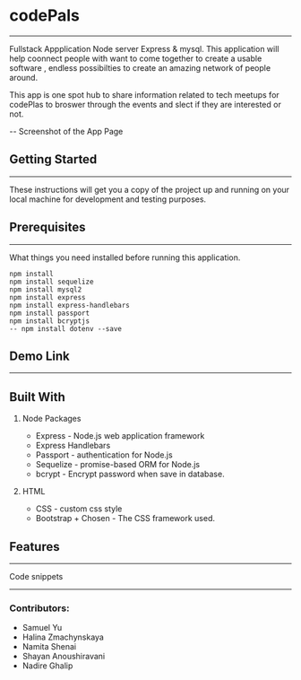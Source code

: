 # codePals
<hr />
Fullstack Appplication Node server Express &amp; mysql. 
This application will help coonnect people with want to come together to create a usable software , endless possibilties to create an amazing network of people around. 

This app is one spot hub to share information related to tech meetups for codePlas to broswer through the events and slect if they are interested or not. 

-- Screenshot of the App Page  

## Getting Started
<hr/>
These instructions will get you a copy of the project up and running on your local machine for development and testing purposes.

## Prerequisites
<hr />
What things you need installed before running this application.

    npm install 
    npm install sequelize 
    npm install mysql2
    npm install express 
    npm install express-handlebars 
    npm install passport
    npm install bcryptjs
    -- npm install dotenv --save


## Demo Link 
<hr /> 

## Built With 
1. Node Packages 
    * Express - Node.js web application framework
     * Express Handlebars 
     * Passport - authentication for Node.js
     * Sequelize - promise-based ORM for Node.js
     * bcrypt - Encrypt password when save in database.
    
 2. HTML
    * CSS - custom css style 
    * Bootstrap + Chosen   - The CSS framework used.


## Features 
<hr/> 

Code snippets 

<hr/> 






### Contributors: 
* Samuel Yu
* Halina Zmachynskaya
* Namita Shenai 
* Shayan Anoushiravani
* Nadire Ghalip